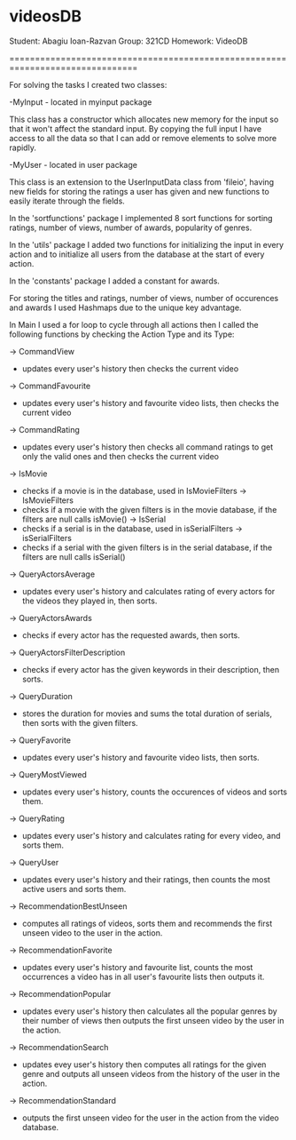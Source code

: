 # videosDB

Student: Abagiu Ioan-Razvan
Group: 321CD
Homework: VideoDB

===============================================================================

For solving the tasks I created two classes:

-MyInput - located in myinput package

This class has a constructor which allocates new memory for the input so that
it won't affect the standard input. By copying the full input I have access to
all the data so that I can add or remove elements to solve more rapidly.

-MyUser - located in user package

This class is an extension to the UserInputData class from 'fileio', having
new fields for storing the ratings a user has given and new functions to
easily iterate through the fields.

In the 'sortfunctions' package I implemented 8 sort functions for sorting
ratings, number of views, number of awards, popularity of genres.

In the 'utils' package I added two functions for initializing the input in
every action and to initialize all users from the database at the start of
every action.

In the 'constants' package I added a constant for awards.

For storing the titles and ratings, number of views, number of occurences
and awards I used Hashmaps due to the unique key advantage.

In Main I used a for loop to cycle through all actions then I called the
following functions by checking the Action Type and its Type:

-> CommandView
 - updates every user's history then checks the current video

-> CommandFavourite
 - updates every user's history and favourite video lists,
then checks the current video

-> CommandRating
 - updates every user's history then checks all command ratings
to get only the valid ones and then checks the current video 

-> IsMovie
 - checks if a movie is in the database, used in IsMovieFilters
-> IsMovieFilters
 - checks if a movie with the given filters is in the
movie database, if the filters are null calls isMovie()
-> IsSerial
 - checks if a serial is in the database, used in isSerialFilters
-> isSerialFilters
 - checks if a serial with the given filters is in the
serial database, if the filters are null calls isSerial()

-> QueryActorsAverage
 - updates every user's history and calculates rating
of every actors for the videos they played in, then sorts.

-> QueryActorsAwards
 - checks if every actor has the requested awards, then
sorts.

-> QueryActorsFilterDescription
 - checks if every actor has the given keywords
in their description, then sorts.

-> QueryDuration
 - stores the duration for movies and sums the total duration
of serials, then sorts with the given filters.

-> QueryFavorite
 - updates every user's history and favourite video lists, then
sorts.

-> QueryMostViewed
 - updates every user's history, counts the occurences of videos
and sorts them.

-> QueryRating
 - updates every user's history and calculates rating for every video,
and sorts them.

-> QueryUser
 - updates every user's history and their ratings, then counts the
most active users and sorts them.

-> RecommendationBestUnseen
 - computes all ratings of videos, sorts them and
recommends the first unseen video to the user in the action.

-> RecommendationFavorite
 - updates every user's history and favourite list, counts
the most occurrences a video has in all user's favourite lists then outputs it.

-> RecommendationPopular
 - updates every user's history then calculates all the
popular genres by their number of views then outputs the first unseen video by
the user in the action.

-> RecommendationSearch
 - updates evey user's history then computes all ratings for
the given genre and outputs all unseen videos from the history of the user in the
action.

-> RecommendationStandard
 - outputs the first unseen video for the user in the action
from the video database.


